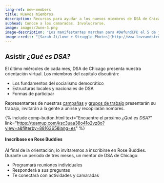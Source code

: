 ```yaml
---
lang-ref: new-members
title: Nuevos miembros
description: Recursos para ayudar a los nuevos miembros de DSA de Chicago a orientarse.
subhead: Conoce a los camaradas. Involucrarse.
image: images/June-5.png
image-description: "Los manifestantes marchan para #DefundCPD el 5 de junio de 2020. DSA de Chicago apoyó y organizó esta acción. Ayúdenos a planificar la próxima."
image-credit: "[Sarah-Ji/Love + Struggle Photos](http://www.loveandstrugglephotos.com/)"
---
```


## Asistir *¿Qué es DSA?*

El último miércoles de cada mes, DSA de Chicago presenta nuestra orientación virtual. Los miembros del capítulo discutirán:

- Los fundamentos del socialismo democrático
- Estructuras locales y nacionales de DSA
- Formas de participar

Representantes de nuestras [campañas](campanas) y [grupos de trabajo](grupos-de-trabajo) presentarán su trabajo, invitarán a la gente a unirse y recopilarán nombres.

{% include comp-button.html text="Encuentre el próximo *¿Qué es DSA?*" link="https://teamup.com/ksc3uaa38o41o2vz8o?view=a&filterby=8816365&lang=es" %}

#### Inscríbase en Rose Buddies

Al final de la orientación, lo invitaremos a inscribirse en Rose Buddies. Durante un período de tres meses, un mentor de DSA de Chicago:

- Programará reuniones individuales
- Responderá a sus preguntas
- Te conectará con actividades y camaradas
